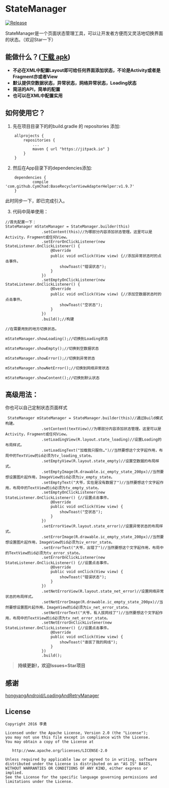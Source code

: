 # StateManager

[![Release](https://jitpack.io/v/leguang/StateManager.svg)](https://jitpack.io/#leguang/StateManager)

StateManager是一个页面状态管理工具，可以让开发者方便而又灵活地切换界面的状态。（欢迎Star一下）
## 能做什么？([下载 apk](https://github.com/leguang/StateManager/blob/master/app-debug.apk))
- **不必在XML中配置Layout即可给任何界面添加状态，不论是Activity或者是Fragment亦或者View**
- **默认提供空数据状态，异常状态，网络异常状态，Loading状态**
- **简洁的API，简单的配置**
- **也可以在XML中配置实用**

## 如何使用它？

1. 先在项目目录下的的build.gradle 的 repositories 添加:
```
	allprojects {
		repositories {
			...
			maven { url "https://jitpack.io" }
		}
	}
```

2. 然后在App目录下的dependencies添加:
```
	dependencies {
	        compile 'com.github.CymChad:BaseRecyclerViewAdapterHelper:v1.9.7'
	}
```
此时同步一下，即已完成引入。

3. 代码中简单使用：

```
//首先配置一下：
StateManager mStateManager = StateManager.builder(this)
                .setContent(this)//为哪部分内容添加状态管理。这里可以是Activity，Fragment或任何View。
                .setErrorOnClickListener(new StateListener.OnClickListener() {
                    @Override
                    public void onClick(View view) {//添加异常状态时的点击事件。
                        showToast("错误状态");
                    }
                })
                .setEmptyOnClickListener(new StateListener.OnClickListener() {
                    @Override
                    public void onClick(View view) {//添加空数据状态时的点击事件。
                        showToast("空状态");
                    }
                })
                .build();//构建
 
//在需要用到的地方切换状态。

mStateManager.showLoading();//切换到Loading状态

mStateManager.showEmpty();//切换到空数据状态

mStateManager.showError();//切换到异常状态

mStateManager.showNetError();//切换到网络异常状态

mStateManager.showContent();//切换到默认状态

```

## 高级用法：
你也可以自己定制状态页面样式
```
 StateManager mStateManager = StateManager.builder(this)//通过Build模式构建。
                .setContent(textView)//为哪部分内容添加状态管理。这里可以是Activity，Fragment或任何View。
                .setLoadingView(R.layout.state_loading)//设置Loading的布局样式。
                .setLoadingText("加载我只服你…")//当然要想这个文字起作用，布局中的TextView的id必须为tv_loading_state。
                .setEmptyView(R.layout.state_empty)//设置空数据的布局样式。
                .setEmptyImage(R.drawable.ic_empty_state_200px)//当然要想设置图片起作用，ImageView的id必须为iv_empty_state。
                .setEmptyText("大爷，实在是没有数据了")//当然要想这个文字起作用，布局中的TextView的id必须为tv_empty_state。
                .setEmptyOnClickListener(new StateListener.OnClickListener() {//设置点击事件。
                    @Override
                    public void onClick(View view) {
                        showToast("空状态");
                    }
                })
                .setErrorView(R.layout.state_error)//设置异常状态的布局样式。
                .setErrorImage(R.drawable.ic_empty_state_200px)//当然要想设置图片起作用，ImageView的id必须为iv_error_state。
                .setErrorText("大爷，出错了")//当然要想这个文字起作用，布局中的TextView的id必须为tv_error_state。
                .setErrorOnClickListener(new StateListener.OnClickListener() {//设置点击事件。
                    @Override
                    public void onClick(View view) {
                        showToast("错误状态");
                    }
                })
                .setNetErrorView(R.layout.state_net_error)//设置网络异常状态的布局样式。
                .setNetErrorImage(R.drawable.ic_empty_state_200px)//当然要想设置图片起作用，ImageView的id必须为iv_net_error_state。
                .setNetErrorText("大爷，有人拔网线了")//当然要想这个文字起作用，布局中的TextView的id必须为tv_net_error_state。
                .setNetErrorOnClickListener(new StateListener.OnClickListener() {//设置点击事件。
                    @Override
                    public void onClick(View view) {
                        showToast("谁拔了我的网线");
                    }
                })
                .build();
```

>**持续更新!，欢迎Issues+Star项目**

## 感谢
[hongyangAndroid/LoadingAndRetryManager](https://github.com/hongyangAndroid/LoadingAndRetryManager)


## License

```
Copyright 2016 李勇

Licensed under the Apache License, Version 2.0 (the "License");
you may not use this file except in compliance with the License.
You may obtain a copy of the License at

   http://www.apache.org/licenses/LICENSE-2.0

Unless required by applicable law or agreed to in writing, software
distributed under the License is distributed on an "AS IS" BASIS,
WITHOUT WARRANTIES OR CONDITIONS OF ANY KIND, either express or implied.
See the License for the specific language governing permissions and
limitations under the License.

```
